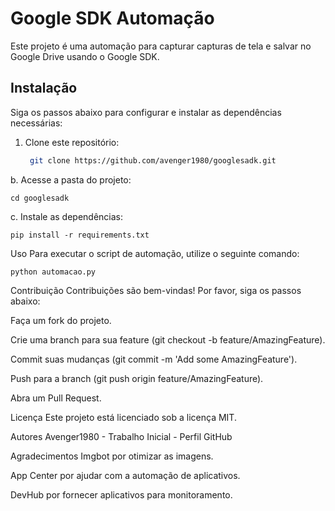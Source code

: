 # Google SDK Automação

Este projeto é uma automação para capturar capturas de tela e salvar no Google Drive usando o Google SDK.

## Instalação

Siga os passos abaixo para configurar e instalar as dependências necessárias:

1. Clone este repositório:
   ```bash
   	git clone https://github.com/avenger1980/googlesadk.git

b. Acesse a pasta do projeto:

	cd googlesadk

c. Instale as dependências:

	pip install -r requirements.txt

Uso
Para executar o script de automação, utilize o seguinte comando:

	python automacao.py

Contribuição
Contribuições são bem-vindas! Por favor, siga os passos abaixo:

Faça um fork do projeto.

Crie uma branch para sua feature (git checkout -b feature/AmazingFeature).

Commit suas mudanças (git commit -m 'Add some AmazingFeature').

Push para a branch (git push origin feature/AmazingFeature).

Abra um Pull Request.

Licença
Este projeto está licenciado sob a licença MIT.

Autores
Avenger1980 - Trabalho Inicial - Perfil GitHub

Agradecimentos
Imgbot por otimizar as imagens.

App Center por ajudar com a automação de aplicativos.

DevHub por fornecer aplicativos para monitoramento.

